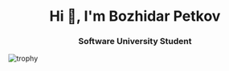 <h1 align="center">Hi 👋, I'm Bozhidar Petkov</h1>
<h3 align="center">Software University Student</h3>
<img src="https://github-profile-trophy.vercel.app/?username=BozhidarPetkov&theme=radical" alt="trophy">
